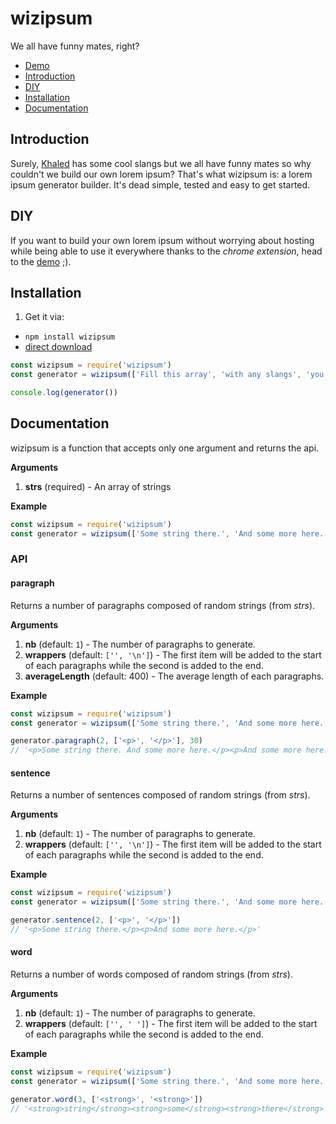 # wizipsum

We all have funny mates, right?

* [Demo](https://wizbii.github.io/wizipsum)
* [Introduction](https://github.com/wizbii/wizipsum#introduction)
* [DIY](https://github.com/wizbii/wizipsum#diy)
* [Installation](https://github.com/wizbii/wizipsum#installation)
* [Documentation](https://github.com/wizbii/wizipsum#documentation)

## Introduction

Surely, [Khaled](http://khaledipsum.com/) has some cool slangs but we all have funny mates so why couldn't we build our own lorem ipsum?
That's what wizipsum is: a lorem ipsum generator builder.
It's dead simple, tested and easy to get started.

## DIY

If you want to build your own lorem ipsum without worrying about hosting while being able to use it everywhere thanks to the *chrome extension*, head to the [demo](https://wizbii.github.io/wizipsum) ;).

## Installation

1. Get it via:
  * `npm install wizipsum`
  * [direct download](https://raw.githubusercontent.com/wizbii/wizipsum/master/dist/wizipsum.js)

```javascript
const wizipsum = require('wizipsum')
const generator = wizipsum(['Fill this array', 'with any slangs', 'you want'])

console.log(generator())
```

## Documentation

wizipsum is a function that accepts only one argument and returns the api.

**Arguments**

1. **strs** (required) - An array of strings

**Example**

```javascript
const wizipsum = require('wizipsum')
const generator = wizipsum(['Some string there.', 'And some more here.'])
```

### API

#### paragraph

Returns a number of paragraphs composed of random strings (from *strs*).

**Arguments**

1. **nb** (default: `1`) - The number of paragraphs to generate.
2. **wrappers** (default: `['', '\n']`) - The first item will be added to the start of each paragraphs while the second is added to the end.
3. **averageLength** (default: 400) - The average length of each paragraphs.

**Example**

```javascript
const wizipsum = require('wizipsum')
const generator = wizipsum(['Some string there.', 'And some more here.'])

generator.paragraph(2, ['<p>', '</p>'], 30)
// '<p>Some string there. And some more here.</p><p>And some more here. And some more here.</p>'
```

#### sentence

Returns a number of sentences composed of random strings (from *strs*).

**Arguments**

1. **nb** (default: `1`) - The number of paragraphs to generate.
2. **wrappers** (default: `['', '\n']`) - The first item will be added to the start of each paragraphs while the second is added to the end.

**Example**

```javascript
const wizipsum = require('wizipsum')
const generator = wizipsum(['Some string there.', 'And some more here.'])

generator.sentence(2, ['<p>', '</p>'])
// '<p>Some string there.</p><p>And some more here.</p>'
```

#### word

Returns a number of words composed of random strings (from *strs*).

**Arguments**

1. **nb** (default: `1`) - The number of paragraphs to generate.
2. **wrappers** (default: `['', ' ']`) - The first item will be added to the start of each paragraphs while the second is added to the end.

**Example**

```javascript
const wizipsum = require('wizipsum')
const generator = wizipsum(['Some string there.', 'And some more here.'])

generator.word(3, ['<strong>', '<strong>'])
// '<strong>string</strong><strong>some</strong><strong>there</strong>'
```
